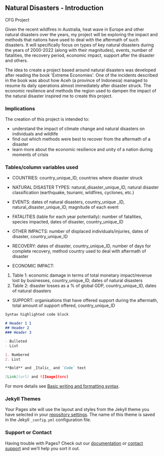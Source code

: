 ## Natural Disasters - Introduction
CFG Project

Given the recent wildfires in Australia, heat wave in Europe and other natural disasters over the years, my project will be exploring the impact and methods that nations have used to deal with the aftermath of such disasters. It will specifically focus on types of key natural disasters during the years of 2000-2022 (along with their magnitudes), events, number of fatalities, the recovery period, economic impact, support after the disaster and others.

The idea to create a project based around natural disasters was developed after reading the book 'Extreme Economies'. One of the incidents described in the book was about how Aceh (a province of Indonesia) managed to resume its daily operations almost immediately after disaster struck. The economic resilience and methods the region used to dampen the impact of the natural disaster inspired me to create this project. 

### Implications

The creation of this project is intended to: 
- understand the impact of climate change and natural disasters on individuals and wildlife
- find out which methods were best to recover from the aftermath of a disaster 
- learn more about the economic resilience and unity of a nation during moments of crisis

### Tables/column variables used

- COUNTRIES: country_unique_ID, countries where disaster struck

- NATURAL DISASTER TYPES: natural_disaster_unique_ID, natural disaster classification (earthquake, tsunami, wildfires, cyclones, etc.) 

- EVENTS: dates of natural disasters, country_unique _ID,  natural_disaster_unique_ID, magnitude of each event

- FATALITIES (table for each year potentially): number of fatalities, species impacted, dates of disaster, country_unique_ID 

- OTHER IMPACTS: number of displaced individuals/injuries, dates of disaster, country_unique_ID 

- RECOVERY: dates of disaster, country_unique_ID, number of days for complete recovery, method country used to deal with aftermath of disaster

- ECONOMIC IMPACT: 
1. Table 1: economic damage in terms of total monetary impact/revenue lost by businesses, country_unique_ID, dates of natural disasters
2. Table 2: disaster losses as a % of global GDP, country_unique_ID, dates of natural disasters 

- SUPPORT: organisations that have offered support during the aftermath, total amount of support offered, country_unique_ID


```markdown
Syntax highlighted code block

# Header 1 1
## Header 2
### Header 3

- Bulleted
- List

1. Numbered
2. List

**Bold** and _Italic_ and `Code` text

[Link](url) and ![Image](src)
```

For more details see [Basic writing and formatting syntax](https://docs.github.com/en/github/writing-on-github/getting-started-with-writing-and-formatting-on-github/basic-writing-and-formatting-syntax).

### Jekyll Themes

Your Pages site will use the layout and styles from the Jekyll theme you have selected in your [repository settings](https://github.com/V-Mayya/sql-project/settings/pages). The name of this theme is saved in the Jekyll `_config.yml` configuration file.

### Support or Contact

Having trouble with Pages? Check out our [documentation](https://docs.github.com/categories/github-pages-basics/) or [contact support](https://support.github.com/contact) and we’ll help you sort it out.
